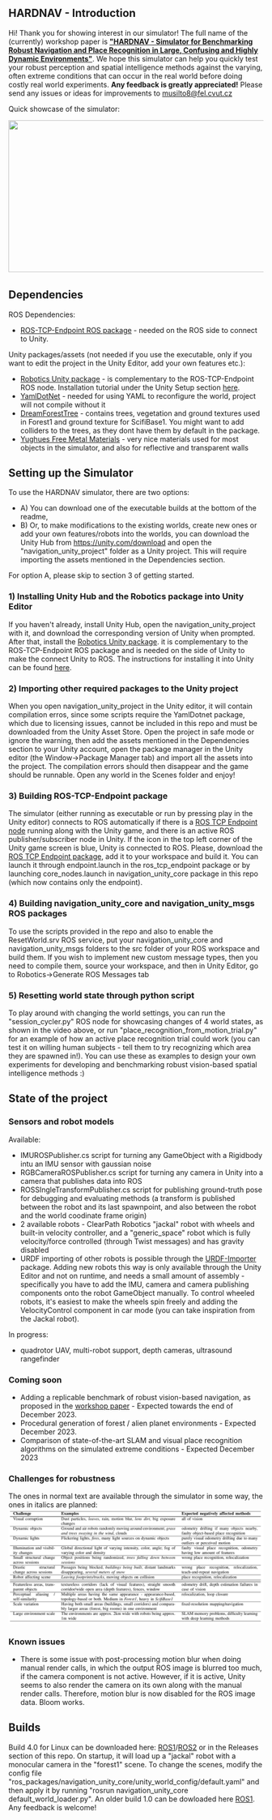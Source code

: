 ## HARDNAV - Introduction
Hi! Thank you for showing interest in our simulator! The full name of the (currently) workshop paper is [**"HARDNAV - Simulator for Benchmarking Robust Navigation and Place Recognition in Large, Confusing and Highly Dynamic Environments"**](https://drive.google.com/drive/folders/1P0P6gtV69hoTc37NbpVFxB2imXVYpxip). We hope this simulator can help you quickly test your robust perception and spatial intelligence methods against the varying, often extreme conditions that can occur in the real world before doing costly real world experiments. **Any feedback is greatly appreciated!** Please send any issues or ideas for improvements to musilto8@fel.cvut.cz

Quick showcase of the simulator:

[<img src="https://img.youtube.com/vi/AT6wtF-p_fQ/hqdefault.jpg" width="600" height="300"
/>](https://www.youtube.com/embed/AT6wtF-p_fQ)

## Dependencies
ROS Dependencies:
- [ROS-TCP-Endpoint ROS package](https://github.com/Unity-Technologies/ROS-TCP-Endpoint) - needed on the ROS side to connect to Unity.
  
Unity packages/assets (not needed if you use the executable, only if you want to edit the project in the Unity Editor, add your own features etc.):
- [Robotics Unity package](https://github.com/Unity-Technologies/ROS-TCP-Connector) - is complementary to the ROS-TCP-Endpoint ROS node. Installation tutorial under the Unity Setup section [here](https://github.com/Unity-Technologies/Unity-Robotics-Hub/blob/main/tutorials/ros_unity_integration/setup.md).
- [YamlDotNet](https://assetstore.unity.com/packages/tools/integration/yamldotnet-for-unity-36292) - needed for using YAML to reconfigure the world, project will not compile without it
- [DreamForestTree](https://assetstore.unity.com/packages/3d/vegetation/trees/dream-forest-tree-105297) - contains trees, vegetation and ground textures used in Forest1 and ground texture for ScifiBase1. You might want to add colliders to the trees, as they dont have them by default in the package.
- [Yughues Free Metal Materials](https://assetstore.unity.com/packages/2d/textures-materials/metals/yughues-free-metal-materials-12949) - very nice materials used for most objects in the simulator, and also for reflective and transparent walls

## Setting up the Simulator
To use the HARDNAV simulator, there are two options:
- A) You can download one of the executable builds at the bottom of the readme,
- B) Or, to make modifications to the existing worlds, create new ones or add your own features/robots into the worlds, you can download the Unity Hub from https://unity.com/download and open the "navigation_unity_project" folder as a Unity project. This will require importing the assets mentioned in the Dependencies section.
 
For option A, please skip to section 3 of getting started. 


### 1) Installing Unity Hub and the Robotics package into Unity Editor
If you haven't already, install Unity Hub, open the navigation_unity_project with it, and download the corresponding version of Unity when prompted. After that, install the [Robotics Unity package](https://github.com/Unity-Technologies/ROS-TCP-Connector). it is complementary to the ROS-TCP-Endpoint ROS package and is needed on the side of Unity to make the connect Unity to ROS. The instructions for installing it into Unity can be found [here](https://github.com/Unity-Technologies/Unity-Robotics-Hub/blob/main/tutorials/ros_unity_integration/setup.md).

### 2) Importing other required packages to the Unity project
When you open navigation_unity_project in the Unity editor, it will contain compilation erros, since some scripts require the YamlDotnet package, which due to licensing issues, cannot be included in this repo and must be downloaded from the Unity Asset Store. Open the project in safe mode or ignore the warning, then add the assets mentioned in the Dependencies section to your Unity account, open the package manager in the Unity editor (the Window->Package Manager tab) and import all the assets into the project. The compilation errors should then disappear and the game should be runnable. Open any world in the Scenes folder and enjoy!

### 3) Building ROS-TCP-Endpoint package
The simulator (either running as executable or run by pressing play in the Unity editor) connects to ROS automatically if there is a [ROS TCP Endpoint node](https://github.com/Unity-Technologies/ROS-TCP-Endpoint) running along with the Unity game, and there is an active ROS publisher/subscriber node in Unity. If the icon in the top left corner of the Unity game screen is blue, Unity is connected to ROS. Please, download the [ROS TCP Endpoint package](https://github.com/Unity-Technologies/ROS-TCP-Endpoint), add it to your workspace and build it. You can launch it through endpoint.launch in the ros_tcp_endpoint package or by launching core_nodes.launch in navigation_unity_core package in this repo (which now contains only the endpoint).

### 4) Building navigation_unity_core and navigation_unity_msgs ROS packages 
To use the scripts provided in the repo and also to enable the ResetWorld.srv ROS service, put your navigation_unity_core and navigation_unity_msgs folders to the src folder of your ROS workspace and build them. If you wish to implement new custom message types, then you need to compile them, source your workspace, and then in Unity Editor, go to Robotics->Generate ROS Messages tab

### 5) Resetting world state through python script
To play around with changing the world settings, you can run the "session_cycler.py" ROS node for showcasing changes of 4 world states, as shown in the video above, or run "place_recognition_from_motion_trial.py" for an example of how an active place recognition trial could work (you can test it on willing human subjects - tell them to try recognizing which area they are spawned in!). You can use these as examples to design your own experiments for developing and benchmarking robust vision-based spatial intelligence methods :)

## State of the project
### Sensors and robot models
Available:
- IMUROSPublisher.cs script for turning any GameObject with a Rigidbody intu an IMU sensor with gaussian noise
- RGBCameraROSPublisher.cs script for turning any camera in Unity into a camera that publishes data into ROS
- ROSSIngleTransformPublisher.cs script for publishing ground-truth pose for debugging and evaluating methods (a transform is published between the robot and its last spawnpoint, and also between the robot and the world coodinate frame origin)
- 2 available robots - ClearPath Robotics "jackal" robot with wheels and built-in velocity controller, and a "generic_space" robot which is fully velocity/force controlled (through Twist messages) and has gravity disabled
- URDF importing of other robots is possible through the [URDF-Importer](https://github.com/Unity-Technologies/URDF-Importer) package. Adding new robots this way is only available through the Unity Editor and not on runtime, and needs a small amount of assembly - specifically you have to add the IMU, camera and camera publishing components onto the robot GameObject manually. To control wheeled robots, it's easiest to make the wheels spin freely and adding the VelocityControl component in car mode (you can take inspiration from the Jackal robot). 
  
In progress:
- quadrotor UAV, multi-robot support, depth cameras, ultrasound rangefinder
### Coming soon
- Adding a replicable benchmark of robust vision-based navigation, as proposed in the [workshop paper](https://drive.google.com/drive/folders/1P0P6gtV69hoTc37NbpVFxB2imXVYpxip) - Expected towards the end of December 2023.
- Procedural generation of forest / alien planet environments - Expected December 2023.
- Comparison of state-of-the-art SLAM and visual place recognition algorithms on the simulated extreme conditions - Expected December 2023

### Challenges for robustness
The ones in normal text are available through the simulator in some way, the ones in italics are planned:
![Alt text](media/challenges.png)

### Known issues
- There is some issue with post-processing motion blur when doing manual render calls, in which the output ROS image is blurred too much, if the camera component is not active. However, if it is active, Unity seems to also render the camera on its own along with the manual render calls. Therefore, motion blur is now disabled for the ROS image data. Bloom works.

## Builds
Build 4.0 for Linux can be downloaded here: [ROS1](https://nasmrs.felk.cvut.cz/index.php/s/gmoZzeaP866KG2e)/[ROS2](https://nasmrs.felk.cvut.cz/index.php/s/H1vt6o2kvdWlDQ0) or in the Releases section of this repo. On startup, it will load up a "jackal" robot with a monocular camera in the "forest1" scene. To change the scenes, modify the config file "ros_packages/navigation_unity_core/unity_world_config/default.yaml" and then apply it by running "rosrun navigation_unity_core default_world_loader.py". An older build 1.0 can be dowloaded here [ROS1](https://nasmrs.felk.cvut.cz/index.php/s/pb72nPHCTmn9cF2). Any feedback is welcome!
